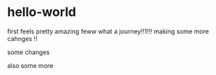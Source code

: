 # hello-world
first
feels pretty amazing 
feww what a journey!!1!!!
making some more cahnges !!

some changes

also some more
